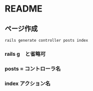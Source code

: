 # README

## ページ作成
```SHELL
rails generate controller posts index
```
### rails g　と省略可
### posts = コントローラ名
### index アクション名